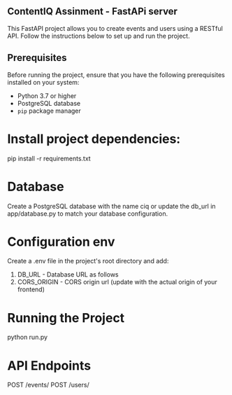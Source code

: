 ## ContentIQ Assinment - FastAPi server

This FastAPI project allows you to create events and users using a RESTful API.
Follow the instructions below to set up and run the project.

## Prerequisites

Before running the project, ensure that you have the following prerequisites installed on your system:

- Python 3.7 or higher
- PostgreSQL database
- `pip` package manager

# Install project dependencies:

pip install -r requirements.txt

# Database

Create a PostgreSQL database with the name ciq or update the db_url in app/database.py to match your database configuration.

# Configuration env

Create a .env file in the project's root directory and add:

1. DB_URL - Database URL as follows
2. CORS_ORIGIN - CORS origin url (update with the actual origin of your frontend)

# Running the Project

python run.py

# API Endpoints

POST /events/
POST /users/
